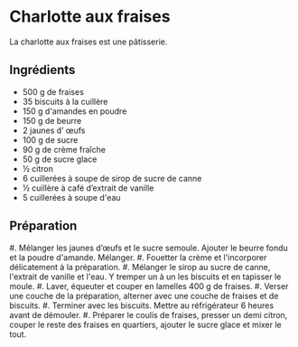 # Charlotte aux fraises

La charlotte aux fraises est une pâtisserie.

## Ingrédients

- 500 g de fraises
- 35 biscuits à la cuillère
- 150 g d'amandes en poudre
- 150 g de beurre
- 2 jaunes d’ œufs
- 100 g de sucre
- 90 g de crème fraîche
- 50 g de sucre glace
- ½ citron
- 6 cuillerées à soupe de sirop de sucre de canne
- ½ cuillère à café d’extrait de vanille
- 5 cuillerées à soupe d'eau

## Préparation

#. Mélanger les jaunes d’œufs et le sucre semoule. Ajouter le beurre fondu et la poudre d'amande. Mélanger.
#. Fouetter la crème et l'incorporer délicatement à la préparation.
#. Mélanger le sirop au sucre de canne, l'extrait de vanille et l'eau. Y tremper un à un les biscuits et en tapisser le moule.
#. Laver, équeuter et couper en lamelles 400 g de fraises.
#. Verser une couche de la préparation, alterner avec une couche de fraises et de biscuits.
#. Terminer avec les biscuits. Mettre au réfrigérateur 6 heures avant de démouler.
#. Préparer le coulis de fraises, presser un demi citron, couper le reste des fraises en quartiers, ajouter le sucre glace et mixer le tout.
